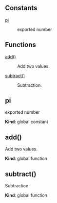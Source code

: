 ## Constants

<dl>
<dt><a href="#pi">pi</a></dt>
<dd><p>exported number</p>
</dd>
</dl>

## Functions

<dl>
<dt><a href="#add">add()</a></dt>
<dd><p>Add two values.</p>
</dd>
<dt><a href="#subtract">subtract()</a></dt>
<dd><p>Subtraction.</p>
</dd>
</dl>

<a name="pi"></a>

## pi
exported number

**Kind**: global constant  
<a name="add"></a>

## add()
Add two values.

**Kind**: global function  
<a name="subtract"></a>

## subtract()
Subtraction.

**Kind**: global function  
